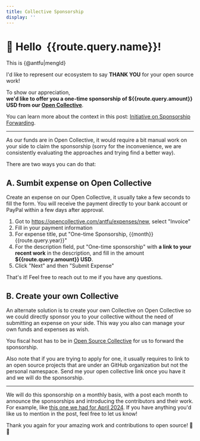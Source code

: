 ```yaml
---
title: Collective Sponsorship
display: ''
---
```


<script setup>
import { useRoute } from 'vue-router'
import { computed, nextTick } from 'vue'

const route = useRoute()

const monthes = ['January', 'February', 'March', 'April', 'May', 'June', 'July', 'August', 'September', 'October', 'November', 'December']

const month = computed(() => monthes[+route.query.month - 1])
</script>

<h1 class="flex gap-2 items-center">
👋 Hello
<img :src="`https://github.com/${route.query.github}.png`" class="!h-12 !w-12 rounded-full !m0" />
{{route.query.name}}!
</h1>

This is {@antfu|mengld}

I'd like to represent our ecosystem to say **THANK YOU** for your open source work!

To show our appreciation,<br>**we'd like to offer you a one-time sponsorship of <span>${{route.query.amount}} USD</span> from our [Open Collective](https://opencollective.com/antfu)**.

You can learn more about the context in this post: [Initiative on Sponsorship Forwarding](/posts/sponsorship-forwarding).

---

As our funds are in Open Collective, it would require a bit manual work on your side to claim the sponsorship (sorry for the inconvenience, we are consistently evaluating the approaches and trying find a better way).

There are two ways you can do that:

## A. Sumbit expense on Open Collective

Create an expense on our Open Collective, it usually take a few seconds to fill the form. You will receive the payment directly to your bank account or PayPal within a few days after approval.

1. Got to https://opencollective.com/antfu/expenses/new, select "Invoice"
2. Fill in your payment information
3. For expense title, put <TextCopy inline font-bold :slice="[1, -1]">"One-time Sponsorship, {{month}} {{route.query.year}}"</TextCopy>
4. For the description field, put <TextCopy inline font-bold :slice="[1, -1]">"One-time sponsorship"</TextCopy> with **a link to your recent work** in the description, and fill in the amount **${{route.query.amount}} USD**.
5. Click "Next" and then "Submit Expense"

That's it! Feel free to reach out to me if you have any questions.

## B. Create your own Collective

An alternate solution is to create your own Collective on Open Collective so we could directly sponsor you to your collective without the need of submitting an expense on your side. This way you also can manage your own funds and expenses as wish.

You fiscal host has to be in [Open Source Collective](https://opencollective.com/opensource) for us to forward the sponsorship.

Also note that if you are trying to apply for one, it usually requires to link to an open source projects that are under an GitHub organization but not the personal namespace. Send me your open collective link once you have it and we will do the sponsorship.

---

We will do this sponsorship on a monthly basis, with a post each month to announce the sponsorships and introducing the contributors and their work. For example, like [this one we had for April 2024](https://opencollective.com/antfu/updates/anthony-collective-redistribution-april-2024). If you have anything you'd like us to mention in the post, feel free to let us know!

Thank you again for your amazing work and contributions to open source! 🙏 💖
